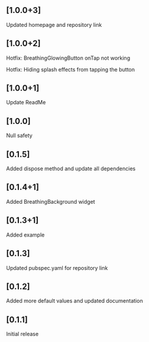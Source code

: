 ## [1.0.0+3]
Updated homepage and repository link

## [1.0.0+2]
Hotfix: BreathingGlowingButton onTap not working

Hotfix: Hiding splash effects from tapping the button

## [1.0.0+1]
Update ReadMe

## [1.0.0]
Null safety

## [0.1.5]
Added dispose method and update all dependencies

## [0.1.4+1]
Added BreathingBackground widget

## [0.1.3+1]
Added example

## [0.1.3]
Updated pubspec.yaml for repository link

## [0.1.2]
Added more default values and updated documentation

## [0.1.1]
Initial release
